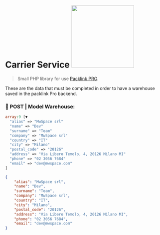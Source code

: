 # Carrier Service <img src="https://cdn.packlink.com/apps/giger/logos/packlink-pro.svg" width="200">

> Small PHP library for use [Packlink PRO](https://pro.packlink.it/).

These are the data that must be completed in order to have a warehouse saved in the packlink Pro backend.

### 🎯 POST | Model Warehouse:

```php
array:9 [▼
  "alias" => "MwSpace srl"
  "name" => "Dev"
  "surname" => "Team"
  "company" => "MwSpace srl"
  "country" => "IT"
  "city" => "Milano"
  "postal_code" => "20126"
  "address" => "Via Libero Temolo, 4, 20126 Milano MI"
  "phone" => "02 3056 7684"
  "email" => "dev@mwspace.com"
]
```

```json
{
    "alias": "MwSpace srl",
    "name": "Dev",
    "surname": "Team",
    "company": "MwSpace srl",
    "country": "IT",
    "city": "Milano",
    "postal_code": "20126",
    "address": "Via Libero Temolo, 4, 20126 Milano MI",
    "phone": "02 3056 7684",
    "email": "dev@mwspace.com"
}
```
